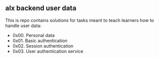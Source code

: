 ## alx backend user data

This is repo contains solutions for tasks meant to teach learners how to handle
user data:
- 0x00. Personal data
- 0x01. Basic authentication
- 0x02. Session authentication
- 0x03. User authentication service
